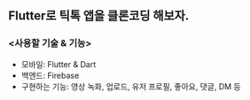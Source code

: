 ## Flutter로 틱톡 앱을 클론코딩 해보자. 

### <사용할 기술 & 기능> 
- 모바일: Flutter & Dart
- 백엔드: Firebase
- 구현하는 기능: 영상 녹화, 업로드, 유저 프로필, 좋아요, 댓글, DM 등
